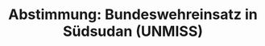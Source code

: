 ---
abstimmung:
  abstimmung: 4
  bundestagssitzung: 23
  datum: 22. März 2018
  legislaturperiode: 19
categories:
- Todo
data:
- title: Abstimmungsergebnis 20180322_4-data.pdf
  url: /res/2021-btw/abstimmungsergebnisse/20180322_4-data.pdf
- title: Abstimmungsergebnis 20180322_4_xls-data.xls
  url: /res/2021-btw/abstimmungsergebnisse/20180322_4_xls-data.xls
- title: Abstimmungsergebnis 20180322_4_xls-datacsv
  url: /res/2021-btw/abstimmungsergebnisse/csv/20180322_4_xls-datacsv
documents:
- local: /res/2021-btw/drucksachen/01095.pdf
  title: Drucksache 19/01095
  url: https://dip21.bundestag.de/dip21/btd/19/010/1901095.pdf
- local: /res/2021-btw/drucksachen/01303.pdf
  title: Drucksache 19/01303
  url: https://dip21.bundestag.de/dip21/btd/19/013/1901303.pdf
ergebnis:
  AfD:
    enthaltung: 4
    gesamt: 92
    ja: 75
    nein: 4
    nichtabgegeben: 9
    ungueltig: 0
  Bündnis 90/Die Grünen:
    enthaltung: 0
    gesamt: 67
    ja: 62
    nein: 1
    nichtabgegeben: 4
    ungueltig: 0
  Die Linke:
    enthaltung: 0
    gesamt: 69
    ja: 0
    nein: 52
    nichtabgegeben: 17
    ungueltig: 0
  FDP:
    enthaltung: 0
    gesamt: 80
    ja: 78
    nein: 0
    nichtabgegeben: 2
    ungueltig: 0
  cdu/csu:
    enthaltung: 0
    gesamt: 246
    ja: 222
    nein: 0
    nichtabgegeben: 24
    ungueltig: 0
  file: 20180322_4_xls-data.xls
  fraktionslos:
    enthaltung: 0
    gesamt: 2
    ja: 0
    nein: 2
    nichtabgegeben: 0
    ungueltig: 0
  spd:
    enthaltung: 0
    gesamt: 153
    ja: 141
    nein: 0
    nichtabgegeben: 12
    ungueltig: 0
layout: abstimmung
links:
- title: Link zu bundestag.de
  url: https://www.bundestag.de/parlament/plenum/abstimmung/abstimmung?id=508
preview: 'Deutscher Bundestag


  23. Sitzung des Deutschen Bundestages

  am Donnerstag, 22. März 2018


  Endgültiges Ergebnis der Namentlichen Abstimmung Nr. 4


  Beschlussempfehlung des Auswärtigen Ausschusses (3. Ausschuss) zu dem Antrag der

  Bundesregierung

  Fortsetzung der Beteiligung bewaffneter deutscher Streitkräfte an der Mission der

  Vereinten Nationen in der Republik Südsudan (UNMISS) auf Grundlage der Resolution

  1996 (2011) des Sicherheitsrates der Vereinten Nationen vom 8. Juli 2011 und

  Folgeresolutionen, zuletzt 2392 (2017) vom 14. Dezember 2017

  Drs. 19/1095 und 19/1303'
tags:
- Todo
title: 'Abstimmung: Bundeswehreinsatz in Südsudan (UNMISS)'
---